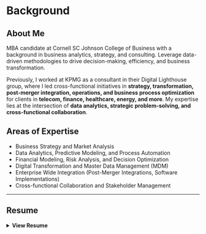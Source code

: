 # Background

## About Me
MBA candidate at Cornell SC Johnson College of Business with a background in business analytics, strategy, and consulting. Leverage data-driven methodologies to drive decision-making, efficiency, and business transformation.  

Previously, I worked at KPMG as a consultant in their Digital Lighthouse group, where I led cross-functional initiatives in **strategy, transformation, post-merger integration, operations, and business process optimization** for clients in **telecom, finance, healthcare, energy, and more**. My expertise lies at the intersection of **data analytics, strategic problem-solving, and cross-functional collaboration**.  

## Areas of Expertise
- Business Strategy and Market Analysis
- Data Analytics, Predictive Modeling, and Process Automation
- Financial Modeling, Risk Analysis, and Decision Optimization
- Digital Transformation and Master Data Management (MDM)
- Enterprise Wide Integration (Post-Merger Integrations, Software Implementations)
- Cross-functional Collaboration and Stakeholder Management

---

## Resume  

<details>
  <summary><b>View Resume</b></summary>

  <br>

  <div align="center" style="width: 70%; margin: 0 auto;">

  | **Section** | **Details** |
  |------------|----------------------------------|
  | **Name** | Dev Misra |
  | **LinkedIn** | [linkedin.com/in/dev-misra](https://www.linkedin.com/in/dev-misra/) |
  | **Education** | Cornell SC Johnson College of Business (MBA '26), Rutgers Business School (B.S. '21) |
  | **Work Experience** | KPMG (Advisory Associate), Compass Pro Bono (Consultant) |
  | **Certifications** | AWS Certified Cloud Practitioner, AWS Certified SysOps Administrator - Associate, Databricks Certified Data Engineer Associate |
  | **Technical Skills** | Python, R, SQL, Alteryx, Power BI, Tableau, Excel, PowerPoint, Word |
  | **Portfolio** | [31-DM.github.io](https://31-dm.github.io/) |

  </div>

  <div align="center">
    <img src="assets/resume/DM_Resume.png" width="85%">
  </div>

</details>
